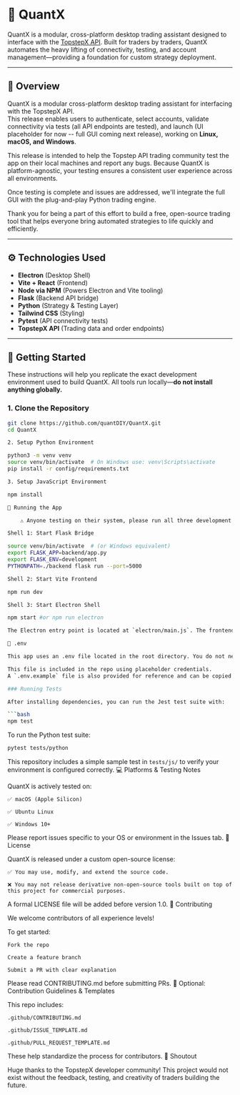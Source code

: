 # 🚀 QuantX

QuantX is a modular, cross-platform desktop trading assistant designed to interface with the [TopstepX API](https://gateway.docs.projectx.com/docs/intro/). Built for traders by traders, QuantX automates the heavy lifting of connectivity, testing, and account management—providing a foundation for custom strategy deployment.

---

## 📘 Overview

QuantX is a modular cross-platform desktop trading assistant for interfacing with the TopstepX API.  
This release enables users to authenticate, select accounts, validate connectivity via tests (all API endpoints are tested), and launch (UI placeholder for now -- full GUI coming next release), working on **Linux, macOS, and Windows**.

This release is intended to help the Topstep API trading community test the app on their local machines and report any bugs. Because QuantX is platform-agnostic, your testing ensures a consistent user experience across all environments.

Once testing is complete and issues are addressed, we'll integrate the full GUI with the plug-and-play Python trading engine.

Thank you for being a part of this effort to build a free, open-source trading tool that helps everyone bring automated strategies to life quickly and efficiently.

---

## ⚙️ Technologies Used

- **Electron** (Desktop Shell)
- **Vite + React** (Frontend)
- **Node via NPM** (Powers Electron and Vite tooling)
- **Flask** (Backend API bridge)
- **Python** (Strategy & Testing Layer)
- **Tailwind CSS** (Styling)
- **Pytest** (API connectivity tests)
- **TopstepX API** (Trading data and order endpoints)

---

## 🔧 Getting Started

These instructions will help you replicate the exact development environment used to build QuantX. All tools run locally—**do not install anything globally.**

### 1. Clone the Repository

```bash
git clone https://github.com/quantDIY/QuantX.git
cd QuantX

2. Setup Python Environment

python3 -m venv venv
source venv/bin/activate  # On Windows use: venv\Scripts\activate
pip install -r config/requirements.txt

3. Setup JavaScript Environment

npm install

🧪 Running the App

    ⚠️ Anyone testing on their system, please run all three development shells below in order, or you will encounter errors.

Shell 1: Start Flask Bridge

source venv/bin/activate  # (or Windows equivalent)
export FLASK_APP=backend/app.py
export FLASK_ENV=development
PYTHONPATH=./backend flask run --port=5000

Shell 2: Start Vite Frontend

npm run dev

Shell 3: Start Electron Shell

npm start #or npm run electron

The Electron entry point is located at `electron/main.js`. The frontend code resides in the `frontend/` directory.

📂 .env

This app uses an .env file located in the root directory. You do not need to create or modify this file manually. The app handles .env updates dynamically through the onboarding UI.

This file is included in the repo using placeholder credentials.
A `.env.example` file is also provided for reference and can be copied to `.env` when setting up the project locally.

### Running Tests

After installing dependencies, you can run the Jest test suite with:

```bash
npm test
```

To run the Python test suite:

```bash
pytest tests/python
```

This repository includes a simple sample test in `tests/js/` to verify your environment is configured correctly.
💻 Platforms & Testing Notes

QuantX is actively tested on:

    ✅ macOS (Apple Silicon)

    ✅ Ubuntu Linux

    ✅ Windows 10+

Please report issues specific to your OS or environment in the Issues tab.
🪪 License

QuantX is released under a custom open-source license:

    ✅ You may use, modify, and extend the source code.

    ❌ You may not release derivative non-open-source tools built on top of this project for commercial purposes.

A formal LICENSE file will be added before version 1.0.
🤝 Contributing

We welcome contributors of all experience levels!

To get started:

    Fork the repo

    Create a feature branch

    Submit a PR with clear explanation

Please read CONTRIBUTING.md before submitting PRs.
🧪 Optional: Contribution Guidelines & Templates

This repo includes:

    .github/CONTRIBUTING.md

    .github/ISSUE_TEMPLATE.md

    .github/PULL_REQUEST_TEMPLATE.md

These help standardize the process for contributors.
🌟 Shoutout

Huge thanks to the TopstepX developer community! This project would not exist without the feedback, testing, and creativity of traders building the future.
